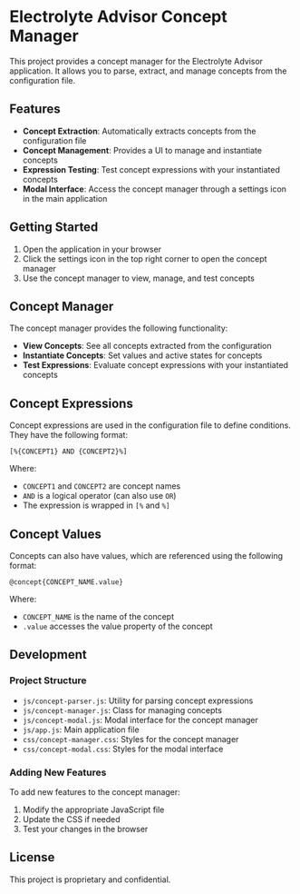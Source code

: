 # Electrolyte Advisor Concept Manager

This project provides a concept manager for the Electrolyte Advisor application. It allows you to parse, extract, and manage concepts from the configuration file.

## Features

- **Concept Extraction**: Automatically extracts concepts from the configuration file
- **Concept Management**: Provides a UI to manage and instantiate concepts
- **Expression Testing**: Test concept expressions with your instantiated concepts
- **Modal Interface**: Access the concept manager through a settings icon in the main application

## Getting Started

1. Open the application in your browser
2. Click the settings icon in the top right corner to open the concept manager
3. Use the concept manager to view, manage, and test concepts

## Concept Manager

The concept manager provides the following functionality:

- **View Concepts**: See all concepts extracted from the configuration
- **Instantiate Concepts**: Set values and active states for concepts
- **Test Expressions**: Evaluate concept expressions with your instantiated concepts

## Concept Expressions

Concept expressions are used in the configuration file to define conditions. They have the following format:

```
[%{CONCEPT1} AND {CONCEPT2}%]
```

Where:
- `CONCEPT1` and `CONCEPT2` are concept names
- `AND` is a logical operator (can also use `OR`)
- The expression is wrapped in `[%` and `%]`

## Concept Values

Concepts can also have values, which are referenced using the following format:

```
@concept{CONCEPT_NAME.value}
```

Where:
- `CONCEPT_NAME` is the name of the concept
- `.value` accesses the value property of the concept

## Development

### Project Structure

- `js/concept-parser.js`: Utility for parsing concept expressions
- `js/concept-manager.js`: Class for managing concepts
- `js/concept-modal.js`: Modal interface for the concept manager
- `js/app.js`: Main application file
- `css/concept-manager.css`: Styles for the concept manager
- `css/concept-modal.css`: Styles for the modal interface

### Adding New Features

To add new features to the concept manager:

1. Modify the appropriate JavaScript file
2. Update the CSS if needed
3. Test your changes in the browser

## License

This project is proprietary and confidential. 